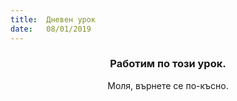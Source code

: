 ```yaml
---
title:  Дневен урок
date:   08/01/2019
---
```


### <center>Работим по този урок.</center>
<center>Моля, върнете се по-късно.</center>